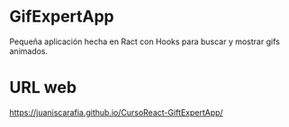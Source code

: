 # GifExpertApp

Pequeña aplicación hecha en Ract con Hooks para buscar y mostrar gifs animados.

# URL web
https://juaniscarafia.github.io/CursoReact-GiftExpertApp/
